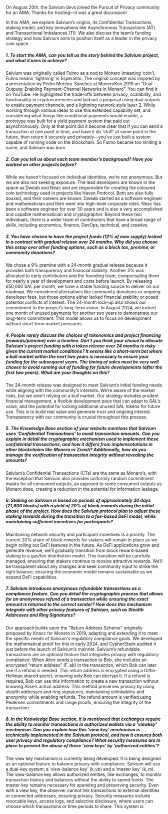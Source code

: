 On August 20th, the Salvium devs joined the Pursuit of Privacy community for an AMA. Thanks for hosting—it was a great discussion!

In this AMA, we explore Salvium’s origins, its Confidential Transactions, staking model, and key innovations like Asynchronous Transactions (AT) and Transactional Imbalances (TI). We also discuss the team’s funding strategy and how Salvium aims to position itself as a leader in the privacy coin space.

##### 1\. To start the AMA, can you tell us the story behind the Salvium project, and what it aims to achieve?

Salvium was originally called Fulmo as a nod to Monero (meaning ‘coin’), Fulmo means ‘lightning’ in Esperanto. The original concept was inspired by a presentation by Pedro Moreno-Sánchez at MoneroKon 2019 on "Dual Outputs: Enabling Payment-Channel Networks in Monero". You can find it on YouTube. He highlighted the trade-offs between privacy, scalability, and functionality in cryptocurrencies and laid out a proposal using dual outputs to enable payment channels, and a lightning network style layer 2. While working through various ideas to use this extended capability set, and considering what things like conditional payments would enable, a prototype was built for a yield payment system that paid out asynchronously. Only at that point did it become clear that if you can send a transaction at one point in time, and have it do ‘stuff’ at some point in the future, then return it securely and privately—you’ve just built a system capable of running code on the blockchain. So Fulmo became too limiting a name, and Salvium was born.

##### 2\. Can you tell us about each team member’s background? Have you worked on other projects before?

While we haven’t focused on individual identities, we’re not anonymous. But we are also not seeking exposure. The lead developers are known in the space as Dweab and Neac and are responsible for creating the coloured coin technology used in projects like Haven Protocol. Both are also fully doxxed, and their careers are known. Dweab started as a software engineer and mathematician and then went into high-level corporate roles. Neac has been a software engineer for over 30 years and is also a very accomplished and capable mathematician and cryptographer. Beyond these two individuals, there is a wider team of contributors that have a broad range of skills, including economics, finance, DevOps, technical, and creative.

##### 3\. You have chosen to have the project funds (12% of max supply) locked in a contract with gradual release over 24 months. Why did you choose this setup over other funding options, such as a block tax, premine, or community donations?

We chose a 9% premine with a 24-month gradual release because it provides both transparency and financial stability. Another 3% was allocated to early contributors and the founding team, compensating them for nearly a year of development and costs before launch. By releasing 650,000 SAL per month, we have a stable funding source to deliver on our roadmap. We considered alternatives like community donations or ongoing developer fees, but those options either lacked financial stability or posed potential conflicts of interest. The 24-month lock-up also shows our commitment to the project’s long-term vision. In August 2024, we locked one month of unused payments for another two years to demonstrate our long-term commitment. This model allows us to focus on development without short-term market pressures.

##### 4\. People rarely discuss the choices of tokenomics and project financing (rewards/premine) over a timeline. Don't you think your choice to allocate Salvium's project funding with a token release over 24 months is risky given the current market conditions? It seems like a short-term bet where a bull market within the next two years is necessary to ensure your funding for the subsequent years. The timing of sales must be very well chosen to avoid running out of funding for future developments (after the first two years). What are your thoughts on this?

The 24-month release was designed to meet Salvium’s initial funding needs while aligning with the community’s interests. We’re aware of the market risks, but we aren’t relying on a bull market. Our strategy includes prudent financial management, a flexible development pace that can adapt to SAL’s value, and the potential for locking additional unused SAL tokens for future use. This is to build real value and generate trust and ongoing interest. Transparency with our community is crucial throughout this process.

##### 5\. The Knowledge Base section of your website mentions that Salvium uses 'Confidential Transactions' to mask transaction amounts. Can you explain in detail the cryptographic mechanism used to implement these confidential transactions, and how it differs from implementations in other blockchains like Monero or Zcash? Additionally, how do you manage the verification of transaction integrity without revealing the amounts?

Salvium’s Confidential Transactions (CTs) are the same as Monero’s, with the exception that Salvium also provides uniformly random commitment masks for all consumed outputs, as opposed to some consumed outputs as Monero does, creating a reduction in the potential for information leakage.

##### 6\. Staking on Salvium is based on periods of approximately 30 days (21,600 blocks) with a yield of 20% of block rewards during the initial phase of the project. How does the Salvium protocol plan to adjust these staking rewards during the transition to a fee-based DeFi model, while maintaining sufficient incentives for participants?

Maintaining network security and participant incentives is a priority. The current 20% share of block rewards for stakers will remain in place as we begin rolling out DeFi features in the future. As DeFi applications grow and generate revenue, we’ll gradually transition from block reward-based staking to a gas/fee distribution model. This transition will be carefully managed, ensuring that stakers continue to receive attractive rewards. We’ll be transparent about any changes and seek community input to strike the right balance, ensuring the economic model remains sustainable as we expand DeFi capabilities.

##### 7\. Salvium introduces anonymous refundable transactions as a compliance feature. Can you detail the cryptographic process that allows for an anonymous refund of a transaction while ensuring the exact amount is returned to the correct sender? How does this mechanism integrate with other privacy features of Salvium, such as Stealth Addresses and Ring Signatures?

Our approach builds upon the "Return Address Scheme" originally proposed by Knacc for Monero in 2019, adapting and extending it to meet the specific needs of Salvium's regulatory compliance goals. We developed the mathematical proof for this in early 2024, and CypherStack audited it just before the launch of Salvium’s mainnet. Salvium’s refundable transactions are an optional feature that integrates privacy with regulatory compliance. When Alice sends a transaction to Bob, she includes an encrypted “return address” (F\_ab) in the transaction, which Bob can later use if a refund is needed. This return address is encrypted using a Diffie-Hellman shared secret, ensuring only Bob can decrypt it. If a refund is required, Bob can use this information to create a new transaction without knowing Alice’s actual address. This method preserves privacy by using stealth addresses and ring signatures, maintaining unlinkability and anonymity while enabling refunds. The refund amount is verified using Pedersen commitments and range proofs, ensuring the integrity of the transaction.

##### 8\. In the Knowledge Base section, it is mentioned that exchanges require the ability to monitor transactions in authorized wallets via a 'viewkey' mechanism. Can you explain how this 'view key' mechanism is technically implemented in the Salvium protocol, and how it ensures both user privacy and regulatory compliance? What security measures are in place to prevent the abuse of these 'view keys' by 'authorized entities'?

The view key mechanism is currently being developed. It is being designed as an optional feature to balance privacy with compliance. Salvium will use a dual-key system: a ‘view-balance key’ (k\_vb) and a ‘master key’ (k\_m). The view-balance key allows authorized entities, like exchanges, to monitor transaction history and balances without the ability to spend funds. The master key remains necessary for spending and preserving security. Even with a view key, the observer cannot link transactions to external identities or connected addresses, ensuring privacy. Security measures include revocable keys, access logs, and selective disclosure, where users can choose which transactions or time periods to share. This system is
